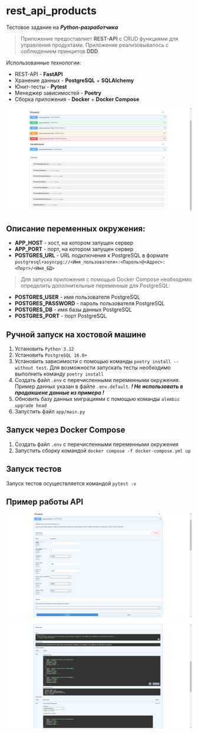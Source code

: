 # rest_api_products
Тестовое задание на ***Python-разработчика***

> Приложение предоставляет **REST-API** с CRUD функциями для управления продуктами.
> Приложение реализовывалось с соблюдением принципов **DDD**. 

Использованные технологии:
- REST-API - **FastAPI**
- Хранение данных - **PostgreSQL** + **SQLAlchemy**
- Юнит-тесты - **Pytest**
- Менеджер зависимостей - **Poetry**
- Сборка приложения - **Docker** + **Docker Compose**

![swagger.png](docs/swagger.png)

## Описание переменных окружения:
- **APP_HOST** - хост, на котором запущен сервер
- **APP_PORT** - порт, на котором запущен сервер
- **POSTGRES_URL** - URL подключения к PostgreSQL в формате `postgresql+asyncpg://<Имя_пользователя>:<Пароль>@<Адрес>:<Порт>/<Имя_БД>`

> Для запуска приложения с помощью Docker Compose необходимо определить дополнительные переменные для PostgreSQL:
- **POSTGRES_USER** - имя пользователя PostgreSQL
- **POSTGRES_PASSWORD** - пароль пользователя PostgreSQL
- **POSTGRES_DB** - имя базы данных PostgreSQL
- **POSTGRES_PORT** - порт PostgreSQL

## Ручной запуск на хостовой машине

1. Установить `Python 3.12`
2. Установить `PostgreSQL 16.0+`
3. Установить зависимости с помощью команды `poetry install --without test`. Для возможности запускать тесты необходимо
выполнить команду `poetry install`
4. Создать файл `.env` с перечисленными переменными окружения. Пример данных указан в файле `.env.default`. 
***! Не использовать в продакшене данные из примера !***
5. Обновить базу данных миграциями с помощью команды `alembic upgrade head`
6. Запустить файл `app/main.py`

## Запуск через Docker Compose

1. Создать файл `.env` с перечисленными переменными окружения
2. Запустить сборку командой `docker compose -f docker-compose.yml up`

## Запуск тестов

Запуск тестов осуществляется командой `pytest -v`

## Пример работы API

![get_all_example_1.png](docs/get_all_example_1.png)

![get_all_example_2.png](docs/get_all_example_2.png)

